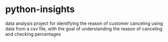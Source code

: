 # python-insights
 data analysis project for identifying the reason of customer canceling using data from a csv file, with the goal of understanding the reason of canceling and checking percentages
